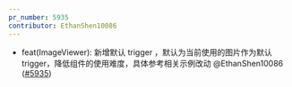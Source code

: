```yaml
---
pr_number: 5935
contributor: EthanShen10086
---
```


- feat(ImageViewer): 新增默认 trigger ，默认为当前使用的图片作为默认 trigger，降低组件的使用难度，具体参考相关示例改动 @EthanShen10086 ([#5935](https://github.com/Tencent/tdesign-vue-next/pull/5935))
